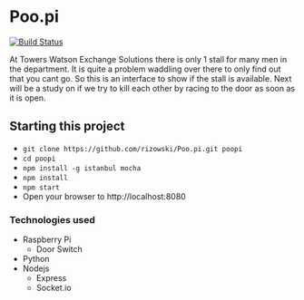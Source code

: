 Poo.pi
======
[![Build Status](https://travis-ci.org/rizowski/Poo.pi.svg?branch=master)](https://travis-ci.org/rizowski/Poo.pi)

At Towers Watson Exchange Solutions there is only 1 stall for many men in the department. It is quite a problem waddling over there to only find out that you cant go. So this is an interface to show if the stall is available. Next will be a study on if we try to kill each other by racing to the door as soon as it is open.


## Starting this project
  - `git clone https://github.com/rizowski/Poo.pi.git poopi`
  - `cd poopi`
  - `npm install -g istanbul mocha`
  - `npm install`
  - `npm start`
  - Open your browser to http://localhost:8080

### Technologies used
  * Raspberry Pi
    * Door Switch
  * Python
  * Nodejs
    * Express
    * Socket.io
